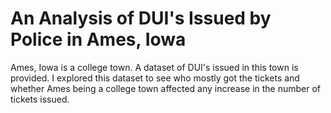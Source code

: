 # An Analysis of DUI's Issued by Police in Ames, Iowa
Ames, Iowa is a college town. A dataset of DUI's issued in this town is provided.
I explored this dataset to see who mostly got the tickets and whether Ames being 
a college town affected any increase in the number of tickets issued.  
